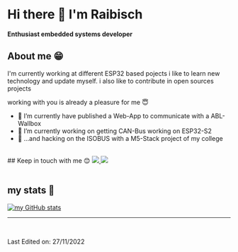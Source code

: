
<!--
**raibisch/raibisch** is a ✨ _special_ ✨ repository because its `README.md` (this file) appears on your GitHub profile.

Here are some ideas to get you started:

- 🔭 I’m currently working on ...
- 🌱 I’m currently learning ...
- 👯 I’m looking to collaborate on ...
- 🤔 I’m looking for help with ...
- 💬 Ask me about ...
- 📫 How to reach me: ...
- 😄 Pronouns: ...
- ⚡ Fun fact: ...
-->

# Hi there 👋 I'm Raibisch 

**Enthusiast embedded systems developer** 
<br>

  ## About me &#128513;
  <p>
  I'm currently working at different ESP32 based pojects
  i like to learn new technology and update myself. i also like to contribute in open sources projects

  working with you is already a pleasure for me &#128519;
  </b>
  </p>

- 🔭 I’m currently have published a Web-App to communicate with a ABL-Wallbox
- 🌱 I’m currently working on getting CAN-Bus working on ESP32-S2
- 🌱 ...and hacking on the ISOBUS with a M5-Stack project of my college

<br>
## Keep in touch with me 😊
<a href="https://de.linkedin.com/in/raibisch-de-08729b1b2">
<img src="https://img.shields.io/badge/LinkedIn-0077B5?style=for-the-badge&logo=linkedin&logoColor=white" />
</a>
<a href="https://raibisch.de">
<img src=https://img.shields.io/badge/Raibisch-Homepage-8A2BE2/>
</a>
<br />
<br />

## my stats 🚀
[![my GitHub stats](https://github-readme-stats.vercel.app/api?username=raibisch)](https://github.com/anuraghazra/github-readme-stats)

-----
<br />

Last Edited on: 27/11/2022

